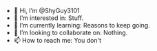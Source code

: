 - 👋 Hi, I’m @ShyGuy3101
- 👀 I’m interested in: Stuff.
- 🌱 I’m currently learning: Reasons to keep going.
- 💞️ I’m looking to collaborate on: Nothing.
- 📫 How to reach me: You don't

<!---
ShyGuy3101/ShyGuy3101 is a ✨ special ✨ repository because its `README.md` (this file) appears on your GitHub profile.
You can click the Preview link to take a look at your changes.
--->
